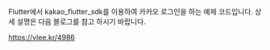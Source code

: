 
Flutter에서 kakao_flutter_sdk를 이용하여 카카오 로그인을 하는 예제 코드입니다.
상세 설명은 다음 블로그를 참고 하시기 바랍니다.

https://vlee.kr/4986
